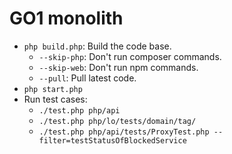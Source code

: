 GO1 monolith
====

- `php build.php`: Build the code base.
    - `--skip-php`: Don't run composer commands. 
    - `--skip-web`: Don't run npm commands. 
    - `--pull`: Pull latest code. 
- `php start.php`
- Run test cases:
    - `./test.php php/api`
    - `./test.php php/lo/tests/domain/tag/`
    - `./test.php php/api/tests/ProxyTest.php --filter=testStatusOfBlockedService`
